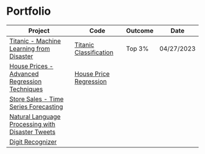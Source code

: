 # Portfolio

 Project  | Code | Outcome | Date
--- | --- | --- | ---
[Titanic - Machine Learning from Disaster](https://www.kaggle.com/competitions/titanic)  | [Titanic Classification](https://www.kaggle.com/code/levimjoseph/titanic-classifier) | Top 3% | 04/27/2023
[House Prices - Advanced Regression Techniques](https://www.kaggle.com/competitions/house-prices-advanced-regression-techniques) | [House Price Regression](https://github.com/levimjoseph/kaggle-public/blob/main/house-prices-regression.ipynb) | | |
[Store Sales - Time Series Forecasting](https://www.kaggle.com/competitions/store-sales-time-series-forecasting) | | |
[Natural Language Processing with Disaster Tweets](https://www.kaggle.com/competitions/nlp-getting-started) | | |
[Digit Recognizer](https://www.kaggle.com/competitions/digit-recognizer) | | |
